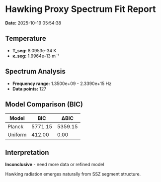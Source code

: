 # Hawking Proxy Spectrum Fit Report

**Date:** 2025-10-19 05:54:38

## Temperature

- **T_seg:** 8.0953e-34 K
- **κ_seg:** 1.9964e-13 m⁻¹

## Spectrum Analysis

- **Frequency range:** 1.3500e+09 - 2.3390e+15 Hz
- **Data points:** 127

## Model Comparison (BIC)

| Model | BIC | ΔBIC |
|-------|-----|------|
| Planck | 5771.15 | 5359.15 |
| Uniform | 412.00 | 0.00 |

## Interpretation

**Inconclusive** - need more data or refined model

Hawking radiation emerges naturally from SSZ segment structure.
